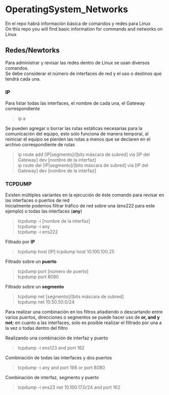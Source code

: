 # OperatingSystem_Networks
En el repo habrá información básica de comandos y redes para Linux  
On this repo you will find basic information for commands and networks on Linux

## Redes/Newtorks  
Para administrar y revisar las redes dentro de Linux se usan diversos comandos.  
Se debe considerar el número de interfaces de red y el uso o destinos que tendrá cada una.  

### IP
Para listar todas las interfaces, el nombre de cada una, el Gateway correspondiente  
>ip a
  
Se pueden agregar o borrar las rutas estáticas necesarias para la comunicación del equipo, esto solo funciona de manera temporal, al reiniciar el equipo se pierden las rutas a menos que se declaren en el archivo correspondiente de rutas
>ip route add [IP|segmento]/[bits máscara de subred] via [IP del Gateway] dev [nombre de la interfaz]  
>ip route del [IP|segmento]/[bits máscara de subred] via [IP del Gateway] dev [nombre de la interfaz]

### TCPDUMP
Existen múltiples variantes en la ejecución de éste comando para revisar en las interfaces o puertos de red  
Inicialmente podemos filtrar tráfico de red sobre una (ens222 para este ejemplo) o todas las interfaces (**any**)
>tcpdump -i [nombre de la interfaz]  
>tcpdump -i any  
>tcpdump -i ens222

Filtrado por **IP**  
>tcpdump host [IP]
>tcpdump host 10.100.100.25

Filtrado sobre un **puerto**
>tcpdump port [número de puerto]  
>tcpdump port 8080

Filtrado sobre un **segmento**
>tcpdump net [segmento]/[bits máscara de subred]  
>tcpdump net 10.50.50.0/24

Para realizar una combinación en los filtros añadiendo o descartando entre varios puertos, direcciones o segmentos se puede hacer uso de **or, and y not**; en cuanto a las interfaces, solo es posible realizar el filtrado por una a la vez o todas dentro del filtro  

Realizando una combinación de interfaz y puerto  
>tcpdump -i ens123 and port 162

Combinación de todas las interfaces y dos puertos
>tcpdump -i any and port 166 or port 8080

Combinación de interfaz, segmento y puerto
>tcpdump -i ens23 net 10.100.17.0/24 and port 162  
